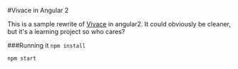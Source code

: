 #Vivace in Angular 2

This is a sample rewrite of [Vivace](https://github.com/inrhythm/vivace) in angular2.
It could obviously be cleaner, but it's a learning project so who cares?

###Running it
```npm install```

```npm start```
